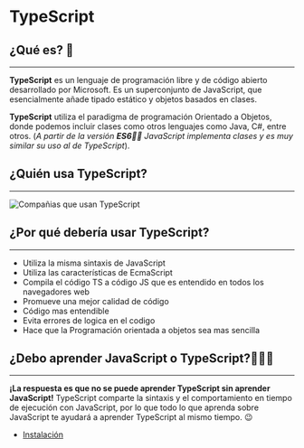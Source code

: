 # TypeScript

## ¿Qué es? 🤔

---

**TypeScript** es un lenguaje de programación libre y de código abierto desarrollado por Microsoft. Es un superconjunto de JavaScript, que esencialmente añade tipado estático y objetos basados en clases.

**TypeScript** utiliza el paradigma de programación Orientado a Objetos, donde podemos incluir clases como otros lenguajes como Java, C#, entre otros. (_A partir de la versión **ES6💪🏻** JavaScript implementa clases y es muy similar su uso al de TypeScript_).

## ¿Quién usa TypeScript?

---

![Compañias que usan TypeScript](https://www.notion.so/image/https%3A%2F%2Fs3-us-west-2.amazonaws.com%2Fsecure.notion-static.com%2Ffe171743-f3c6-471d-9833-9acac3e9ffc0%2FUntitled.png?table=block&id=a759e522-d410-4cfe-b909-7e4f4d598f3b&spaceId=9ae925bf-1a36-4edd-9b7c-edbef64326c3&width=2000&userId=2fe2417e-59ff-4563-8289-9c0d48d53c9d&cache=v2)

## ¿Por qué debería usar TypeScript?

---

- Utiliza la misma sintaxis de JavaScript
- Utiliza las características de EcmaScript
- Compila el código TS a código JS que es entendido en todos los navegadores web
- Promueve una mejor calidad de código
- Código mas entendible
- Evita errores de logica en el codigo
- Hace que la Programación orientada a objetos sea mas sencilla

## ¿Debo aprender JavaScript o TypeScript?🤷🏻‍♂️

---

**¡La respuesta es que no se puede aprender TypeScript sin aprender JavaScript!** TypeScript comparte la sintaxis y el comportamiento en tiempo de ejecución con JavaScript, por lo que todo lo que aprenda sobre JavaScript te ayudará a aprender TypeScript al mismo tiempo. 😉

- [Instalación](./docs/installation.md)
